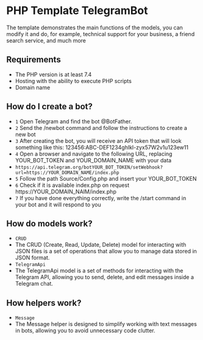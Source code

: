 # PHP Template TelegramBot
The template demonstrates the main functions of the models, you can modify it and do, for example, technical support for your business, a friend search service, and much more

## Requirements
- The PHP version is at least 7.4
- Hosting with the ability to execute PHP scripts
- Domain name

## How do I create a bot?
- `1` Open Telegram and find the bot @BotFather.
- `2` Send the /newbot command and follow the instructions to create a new bot
- `3` After creating the bot, you will receive an API token that will look something like this: 123456:ABC-DEF1234ghIkl-zyx57W2v1u123ew11
- `4` Open a browser and navigate to the following URL, replacing YOUR_BOT_TOKEN and YOUR_DOMAIN_NAME with your data
- ```https://api.telegram.org/botYOUR_BOT_TOKEN/setWebhook?url=https://YOUR_DOMAIN_NAME/index.php```
- `5` Follow the path Source/Config.php and insert your YOUR_BOT_TOKEN
- `6` Check if it is available index.php on request https://YOUR_DOMAIN_NAIM/index.php
- `7` If you have done everything correctly, write the /start command in your bot and it will respond to you

## How do models work?
- `CRUD`
- The CRUD (Create, Read, Update, Delete) model for interacting with JSON files is a set of operations that allow you to manage data stored in JSON format.
- `TelegramApi`
- The TelegramApi model is a set of methods for interacting with the Telegram API, allowing you to send, delete, and edit messages inside a Telegram chat.

## How helpers work?
- `Message`
- The Message helper is designed to simplify working with text messages in bots, allowing you to avoid unnecessary code clutter.


